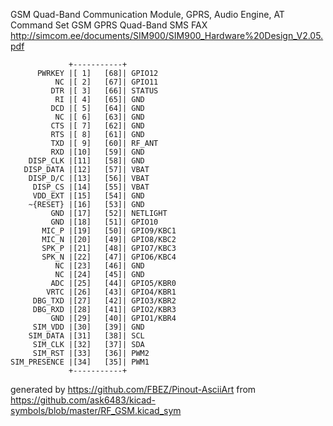 GSM Quad-Band Communication Module, GPRS, Audio Engine, AT Command Set
GSM GPRS Quad-Band SMS FAX
http://simcom.ee/documents/SIM900/SIM900_Hardware%20Design_V2.05.pdf


	             +-----------+
	      PWRKEY |[ 1]   [68]| GPIO12
	          NC |[ 2]   [67]| GPIO11
	         DTR |[ 3]   [66]| STATUS
	          RI |[ 4]   [65]| GND
	         DCD |[ 5]   [64]| GND
	          NC |[ 6]   [63]| GND
	         CTS |[ 7]   [62]| GND
	         RTS |[ 8]   [61]| GND
	         TXD |[ 9]   [60]| RF_ANT
	         RXD |[10]   [59]| GND
	    DISP_CLK |[11]   [58]| GND
	   DISP_DATA |[12]   [57]| VBAT
	    DISP_D/C |[13]   [56]| VBAT
	     DISP_CS |[14]   [55]| VBAT
	     VDD_EXT |[15]   [54]| GND
	    ~{RESET} |[16]   [53]| GND
	         GND |[17]   [52]| NETLIGHT
	         GND |[18]   [51]| GPIO10
	       MIC_P |[19]   [50]| GPIO9/KBC1
	       MIC_N |[20]   [49]| GPIO8/KBC2
	       SPK_P |[21]   [48]| GPIO7/KBC3
	       SPK_N |[22]   [47]| GPIO6/KBC4
	          NC |[23]   [46]| GND
	          NC |[24]   [45]| GND
	         ADC |[25]   [44]| GPIO5/KBR0
	        VRTC |[26]   [43]| GPIO4/KBR1
	     DBG_TXD |[27]   [42]| GPIO3/KBR2
	     DBG_RXD |[28]   [41]| GPIO2/KBR3
	         GND |[29]   [40]| GPIO1/KBR4
	     SIM_VDD |[30]   [39]| GND
	    SIM_DATA |[31]   [38]| SCL
	     SIM_CLK |[32]   [37]| SDA
	     SIM_RST |[33]   [36]| PWM2
	SIM_PRESENCE |[34]   [35]| PWM1
	             +-----------+


generated by https://github.com/FBEZ/Pinout-AsciiArt from https://github.com/ask6483/kicad-symbols/blob/master/RF_GSM.kicad_sym